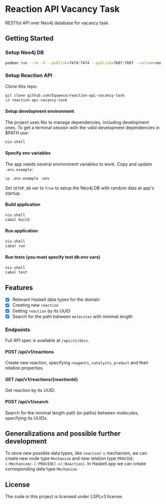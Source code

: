 # Reaction API Vacancy Task

RESTful API over Neo4j database for vacancy task.

## Getting Started

### Setup Neo4j DB

```bash
podman run --rm -d --publish=7474:7474 --publish=7687:7687 --volume=neo4jData:/data --name=neo4jDB docker.io/library/neo4j:3.5.35-community
```

### Setup Reaction API

Clone this repo:
```bash
git clone github.com/Equwece/reaction-api-vacancy-task
cd reaction-api-vacancy-task
```

#### Setup development environment

The project uses Nix to manage dependencies, including development ones. To get a terminal session with the valid development dependencies in $PATH use:
```bash
nix-shell
```

#### Specify env variables

The app needs several environment variables to work. Copy and update `.env.example`:
```bash
cp .env.example .env
```

Set `SETUP_DB` var to `True` to setup the Neo4j DB with random data at app's startup.

#### Build application
```bash
nix-shell
cabal build
```

#### Run application
```bash
nix-shell
cabal run
```

#### Run tests (you must specify test db env vars)
```bash
nix-shell
cabal test
```

## Features
- [x] Relevant Haskell data types for the domain
- [x] Creating new `reaction`
- [x] Getting `reaction` by its UUID
- [x] Search for the path between `molecules` with minimal length

### Endpoints
Full API spec is available at `/api/v1/docs`.

#### POST /api/v1/reactions
Create new reaction, specifying `reagents`, `catalysts`, `product` and their relation properties.

#### GET /api/v1/reactions/{reactionId}
Get reaction by its UUID.

#### POST /api/v1/search
Search for the minimal length path (or paths) between molecules, specifying its UUIDs.

## Generalizations and possible further development
To store new possible data types, like `reaction's` mechanism, we can create new node type `Mechanism` and new relation type `PROVIDE`: `(:Mechanism)-[:PROVIDE]->(:Reaction)`. In Haskell app we can create corresponding data type `Mechanism`.

## License
The code in this project is licensed under LGPLv3 license.

